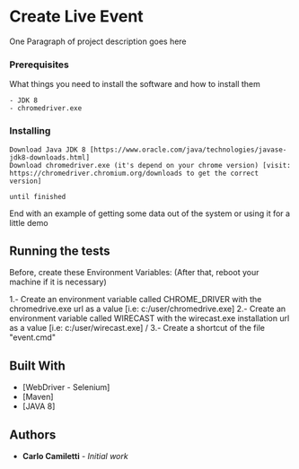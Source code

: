 # Create Live Event

One Paragraph of project description goes here

### Prerequisites

What things you need to install the software and how to install them

```
- JDK 8
- chromedriver.exe
```

### Installing

```
Download Java JDK 8 [https://www.oracle.com/java/technologies/javase-jdk8-downloads.html]
Download chromedriver.exe (it's depend on your chrome version) [visit: https://chromedriver.chromium.org/downloads to get the correct version]
```
```
until finished
```

End with an example of getting some data out of the system or using it for a little demo

## Running the tests
Before, create these Environment Variables: (After that, reboot your machine if it is necessary)

1.- Create an environment variable called CHROME_DRIVER with the chromedrive.exe url as a value [i.e: c:/user/chromedrive.exe]
2.- Create an environment variable called WIRECAST with the wirecast.exe installation url as a value [i.e: c:/user/wirecast.exe] /
3.- Create a shortcut of the file "event.cmd"

## Built With

* [WebDriver - Selenium]
* [Maven]
* [JAVA 8]

## Authors

* **Carlo Camiletti** - *Initial work*
